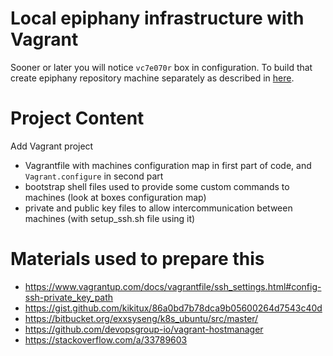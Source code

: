 # Local epiphany infrastructure with Vagrant

Sooner or later you will notice `vc7e070r` box in configuration. To build that create epiphany repository machine separately as described in [here](https://github.com/mkyc/vagrant-centos-7-epiphany-070-repo). 

# Project Content

Add Vagrant project
 
 - Vagrantfile with machines configuration map in first part of code, and `Vagrant.configure` in second part
 - bootstrap shell files used to provide some custom commands to machines (look at boxes configuration map)
 - private and public key files to allow intercommunication between machines (with setup_ssh.sh file using it)

# Materials used to prepare this

- https://www.vagrantup.com/docs/vagrantfile/ssh_settings.html#config-ssh-private_key_path
- https://gist.github.com/kikitux/86a0bd7b78dca9b05600264d7543c40d
- https://bitbucket.org/exxsyseng/k8s_ubuntu/src/master/
- https://github.com/devopsgroup-io/vagrant-hostmanager
- https://stackoverflow.com/a/33789603
